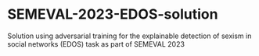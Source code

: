 # SEMEVAL-2023-EDOS-solution
Solution using adversarial training for the explainable detection of sexism in social networks (EDOS) task as part of SEMEVAL 2023
